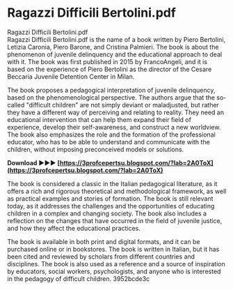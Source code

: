 # Ragazzi Difficili Bertolini.pdf
  Ragazzi Difficili Bertolini.pdf     
Ragazzi Difficili Bertolini.pdf is the name of a book written by Piero Bertolini, Letizia Caronia, Piero Barone, and Cristina Palmieri. The book is about the phenomenon of juvenile delinquency and the educational approach to deal with it. The book was first published in 2015 by FrancoAngeli, and it is based on the experience of Piero Bertolini as the director of the Cesare Beccaria Juvenile Detention Center in Milan.
     
The book proposes a pedagogical interpretation of juvenile delinquency, based on the phenomenological perspective. The authors argue that the so-called "difficult children" are not simply deviant or maladjusted, but rather they have a different way of perceiving and relating to reality. They need an educational intervention that can help them expand their field of experience, develop their self-awareness, and construct a new worldview. The book also emphasizes the role and the formation of the professional educator, who has to be able to understand and communicate with the children, without imposing preconceived models or solutions.
 
**Download ►►► [https://3profcepertsu.blogspot.com/?lab=2A0ToX](https://3profcepertsu.blogspot.com/?lab=2A0ToX)**


     
The book is considered a classic in the Italian pedagogical literature, as it offers a rich and rigorous theoretical and methodological framework, as well as practical examples and stories of formation. The book is still relevant today, as it addresses the challenges and the opportunities of educating children in a complex and changing society. The book also includes a reflection on the changes that have occurred in the field of juvenile justice, and how they affect the educational practices.
     
The book is available in both print and digital formats, and it can be purchased online or in bookstores. The book is written in Italian, but it has been cited and reviewed by scholars from different countries and disciplines. The book is also used as a reference and a source of inspiration by educators, social workers, psychologists, and anyone who is interested in the pedagogy of difficult children.
 3952bcde3c
 
